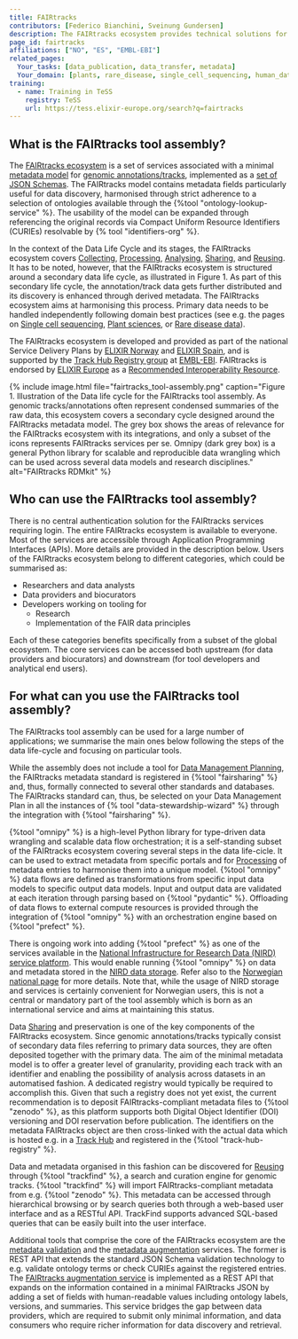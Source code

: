 ```yaml
---
title: FAIRtracks
contributors: [Federico Bianchini, Sveinung Gundersen]
description: The FAIRtracks ecosystem provides technical solutions for the FAIRification of genome browser track files
page_id: fairtracks
affiliations: ["NO", "ES", "EMBL-EBI"]
related_pages: 
  Your_tasks: [data_publication, data_transfer, metadata]
  Your_domain: [plants, rare_disease, single_cell_sequencing, human_data]
training:
  - name: Training in TeSS
    registry: TeSS
    url: https://tess.elixir-europe.org/search?q=fairtracks
---
```


## What is the FAIRtracks tool assembly?

The [FAIRtracks ecosystem](https://fairtracks.net/) is a set of services associated with a minimal
[metadata model](https://fairtracks.net/standards/#standards-01-fairtracks) for
[genomic annotations/tracks](https://fairtracks.net/tracks/#tracks-01-genomic-tracks),
implemented as a [set of JSON Schemas](https://github.com/fairtracks/fairtracks_standard/tree/master/json/schema).
The FAIRtracks model contains metadata fields particularly useful for data discovery,
harmonised through strict adherence to a selection of ontologies available through the {%tool "ontology-lookup-service" %}.
The usability of the model can be expanded through referencing the original records via Compact Uniform Resource Identifiers (CURIEs) 
resolvable by {% tool "identifiers-org" %}.

In the context of the Data Life Cycle and its stages, the FAIRtracks ecosystem covers [Collecting](collecting), [Processing](processing),
[Analysing](analysing), [Sharing](sharing), and [Reusing](reusing). It has to be noted, however, that the FAIRtracks ecosystem is structured
around a secondary data life cycle, as illustrated in Figure 1. As part of this secondary life cycle, the annotation/track data gets further distributed
and its discovery is enhanced through derived metadata. The FAIRtracks ecosystem aims at harmonising this process.
Primary data needs to be handled independently following domain best practices
(see e.g. the pages on [Single cell sequencing](single_cell_sequencing), [Plant sciences](plant_sciences), or [Rare disease data](rare_disease_data)).

The FAIRtracks ecosystem is developed and provided as part of the national Service Delivery Plans by
[ELIXIR Norway](https://elixir.no/) and [ELIXIR Spain](https://elixir-europe.org/about-us/who-we-are/nodes/spain),
and is supported by the [Track Hub Registry group](https://trackhubregistry.org/) at [EMBL-EBI](https://www.ebi.ac.uk/).
FAIRtracks is endorsed by [ELIXIR Europe](https://elixir-europe.org/) as a
[Recommended Interoperability Resource](https://elixir-europe.org/platforms/interoperability/rirs).

{% include image.html file="fairtracks_tool-assembly.png" caption="Figure 1. Illustration of the Data life cycle 
for the FAIRtracks tool assembly. As genomic tracks/annotations often represent condensed summaries of the raw data, 
this ecosystem covers a secondary cycle designed around the FAIRtracks metadata model. 
The grey box shows the areas of relevance for the FAIRtracks ecosystem with its integrations, 
and only a subset of the icons represents FAIRtracks services per se. Omnipy (dark grey box) is a general Python library 
for scalable and reproducible data wrangling which can be used across several data models and research disciplines."
alt="FAIRtracks RDMkit" %}

## Who can use the FAIRtracks tool assembly?

There is no central authentication solution for the FAIRtracks services requiring login.
The entire FAIRtracks ecosystem is available to everyone.
Most of the services are accessible through Application Programming Interfaces (APIs). More details are provided in the description below.
Users of the FAIRtracks ecosystem belong to different categories, which could be summarised as:

- Researchers and data analysts
- Data providers and biocurators
- Developers working on tooling for
  - Research
  - Implementation of the FAIR data principles

Each of these categories benefits specifically from a subset of the global ecosystem.
The core services can be accessed both upstream (for data providers and biocurators) and downstream (for tool developers and analytical end users).

## For what can you use the FAIRtracks tool assembly?

The FAIRtracks tool assembly can be used for a large number of applications; we summarise the main ones below following the steps of the data life-cycle
and focusing on particular tools. 

While the assembly does not include a tool for [Data Management Planning](data_management_plan),
the FAIRtracks metadata standard is registered in {%tool "fairsharing" %}
and, thus, formally connected to several other standards and databases.
The FAIRtracks standard can, thus, be selected on your Data Management Plan in all the instances of {% tool "data-stewardship-wizard" %} through
the integration with {%tool "fairsharing" %}. 

{%tool "omnipy" %} is a high-level Python library for type-driven data wrangling and scalable data flow orchestration;
it is a self-standing subset of the FAIRtracks ecosystem covering several steps in the data life-cicle.
It can be used to extract metadata from specific portals and for [Processing](processing) of metadata entries to harmonise them into a unique model.
{%tool "omnipy" %} data flows are defined as transformations from specific input data models to specific output data models.
Input and output data are validated at each iteration through parsing based on {%tool "pydantic" %}.
Offloading of  data flows to external compute resources is provided through the integration of {%tool "omnipy" %} with an orchestration engine based on {%tool "prefect" %}.

There is ongoing work into adding {%tool "prefect" %} as one of the services available in the
[National Infrastructure for Research Data (NIRD) service platform](https://www.sigma2.no/nird-service-platform).
This would enable running {%tool "omnipy" %} on data and metadata stored in the [NIRD data storage](https://www.sigma2.no/data-storage).
Refer also to the [Norwegian national page](no_resources) for more details. Note that, while the usage of NIRD storage and services
is certainly convenient for Norwegian users, this is not a central or mandatory part of the tool assembly which is born as an international
service and aims at maintaining this status.

Data [Sharing](sharing) and preservation is one of the key components of the FAIRtracks ecosystem.
Since genomic annotations/tracks typically consist of secondary data files referring to primary data sources,
they are often deposited together with the primary data. The aim of the minimal metadata model is to
offer a greater level of granularity, providing each track with an identifier and enabling the possibility of analysis across datasets
in an automatised fashion. A dedicated registry would typically be required to accomplish this. Given that such a registry does not yet exist,
the current recommendation is to deposit FAIRtracks-compliant metadata files to {%tool "zenodo" %},
as this platform supports both Digital Object Identifier (DOI) versioning and DOI reservation before publication.
The identifiers on the metadata FAIRtracks object are then cross-linked with the actual data which is hosted
e.g. in a [Track Hub](https://genome.ucsc.edu/goldenPath/help/hgTrackHubHelp.html) and registered in
the {%tool "track-hub-registry" %}.

Data and metadata organised in this fashion can be discovered for [Reusing](reusing) through {%tool "trackfind" %},
a search and curation engine for genomic tracks.
{%tool "trackfind" %} will import FAIRtracks-compliant metadata from e.g. {%tool "zenodo" %}. 
This metadata can be accessed through hierarchical browsing or by search queries both through a web-based user interface and as a RESTful API.
TrackFind supports advanced SQL-based queries that can be easily built into the user interface.

Additional tools that comprise the core of the FAIRtracks ecosystem are the
[metadata validation](https://fairtracks.net/services/?category=Core%20services&tags%5B0%5D=Metadata%20validation) and the
[metadata augmentation](https://fairtracks.net/services/?category=Core%20services&tags%5B0%5D=Metadata%20augmentation) services.
The former is REST API that extends the standard JSON Schema validation technology to
e.g. validate ontology terms or check CURIEs against the registered entries.
The [FAIRtracks augmentation service](https://fairtracks.net/services/?category=Core%20services&tags%5B0%5D=Metadata%20augmentation)
is implemented as a REST API that expands on the information contained in a minimal FAIRtracks JSON by adding
a set of fields with human-readable values including ontology labels, versions, and summaries.
This service bridges the gap between data providers, which are required to submit only minimal information, and data consumers
who require richer information for data discovery and retrieval.

